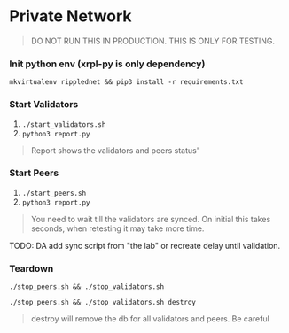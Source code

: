 # Private Network

> DO NOT RUN THIS IN PRODUCTION. THIS IS ONLY FOR TESTING.

### Init python env (xrpl-py is only dependency)

`mkvirtualenv ripplednet && pip3 install -r requirements.txt`

### Start Validators

1. `./start_validators.sh`
2. `python3 report.py`

> Report shows the validators and peers status'

### Start Peers

1. `./start_peers.sh`
2. `python3 report.py`

> You need to wait till the validators are synced. On initial this takes seconds, when retesting it may take more time.

TODO: DA add sync script from "the lab" or recreate delay until validation.

### Teardown

`./stop_peers.sh && ./stop_validators.sh`

`./stop_peers.sh && ./stop_validators.sh destroy`

> destroy will remove the db for all validators and peers. Be careful
